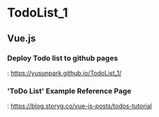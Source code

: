 # TodoList_1

## Vue.js 

### Deploy Todo list to github pages  
: https://yusunpark.github.io/TodoList_1/

### 'ToDo List' Example Reference Page  
: https://blog.storyg.co/vue-js-posts/todos-tutorial
